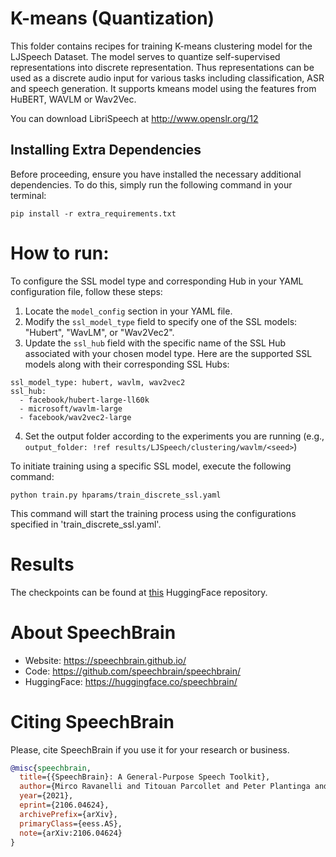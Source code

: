 
# K-means (Quantization)
This folder contains recipes for training K-means clustering model for the LJSpeech Dataset.
The model serves to quantize self-supervised representations into discrete representation. Thus representations can be used as a discrete audio input for various tasks including classification, ASR and speech generation.
It supports kmeans model using the features from  HuBERT, WAVLM or Wav2Vec.

You can download LibriSpeech at http://www.openslr.org/12

## Installing Extra Dependencies

Before proceeding, ensure you have installed the necessary additional dependencies. To do this, simply run the following command in your terminal:

```
pip install -r extra_requirements.txt
```

# How to run:
To configure the SSL model type and corresponding Hub in your YAML configuration file, follow these steps:

1. Locate the `model_config` section in your YAML file.
2. Modify the `ssl_model_type` field to specify one of the SSL models: "Hubert", "WavLM", or "Wav2Vec2".
3. Update the `ssl_hub` field with the specific name of the SSL Hub associated with your chosen model type.
Here are the supported SSL models along with their corresponding SSL Hubs:
```
ssl_model_type: hubert, wavlm, wav2vec2
ssl_hub:
  - facebook/hubert-large-ll60k
  - microsoft/wavlm-large
  - facebook/wav2vec2-large
```
4. Set the output folder according to the experiments you are running (e.g., `output_folder: !ref results/LJSpeech/clustering/wavlm/<seed>`)

To initiate training using a specific SSL model, execute the following command:


```shell
python train.py hparams/train_discrete_ssl.yaml
```
This command will start the training process using the configurations specified in 'train_discrete_ssl.yaml'.
# Results

The checkpoints can be found at [this](https://huggingface.co/speechbrain/SSL_Quantization) HuggingFace repository.



# **About SpeechBrain**
- Website: https://speechbrain.github.io/
- Code: https://github.com/speechbrain/speechbrain/
- HuggingFace: https://huggingface.co/speechbrain/


# **Citing SpeechBrain**
Please, cite SpeechBrain if you use it for your research or business.

```bibtex
@misc{speechbrain,
  title={{SpeechBrain}: A General-Purpose Speech Toolkit},
  author={Mirco Ravanelli and Titouan Parcollet and Peter Plantinga and Aku Rouhe and Samuele Cornell and Loren Lugosch and Cem Subakan and Nauman Dawalatabad and Abdelwahab Heba and Jianyuan Zhong and Ju-Chieh Chou and Sung-Lin Yeh and Szu-Wei Fu and Chien-Feng Liao and Elena Rastorgueva and François Grondin and William Aris and Hwidong Na and Yan Gao and Renato De Mori and Yoshua Bengio},
  year={2021},
  eprint={2106.04624},
  archivePrefix={arXiv},
  primaryClass={eess.AS},
  note={arXiv:2106.04624}
}
```
